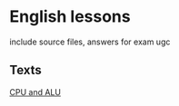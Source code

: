 # English lessons

include source files, answers for exam ugc

## Texts

[CPU and ALU]("Cpu%20and%20ALU.md")
